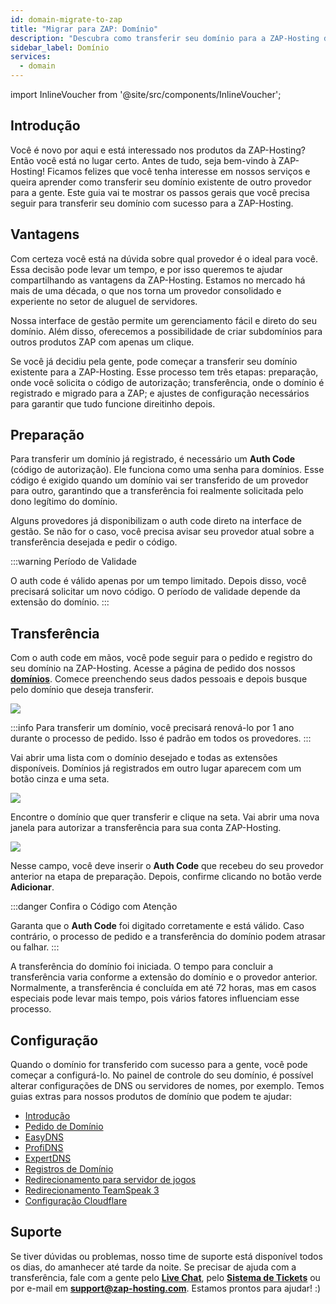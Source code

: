 ```yaml
---
id: domain-migrate-to-zap
title: "Migrar para ZAP: Domínio"
description: "Descubra como transferir seu domínio para a ZAP-Hosting de forma simples e aproveite uma gestão fácil e serviços de hospedagem confiáveis → Saiba mais agora"
sidebar_label: Domínio
services:
  - domain
---
```


import InlineVoucher from '@site/src/components/InlineVoucher';

## Introdução

Você é novo por aqui e está interessado nos produtos da ZAP-Hosting? Então você está no lugar certo. Antes de tudo, seja bem-vindo à ZAP-Hosting! Ficamos felizes que você tenha interesse em nossos serviços e queira aprender como transferir seu domínio existente de outro provedor para a gente. Este guia vai te mostrar os passos gerais que você precisa seguir para transferir seu domínio com sucesso para a ZAP-Hosting.

## Vantagens

Com certeza você está na dúvida sobre qual provedor é o ideal para você. Essa decisão pode levar um tempo, e por isso queremos te ajudar compartilhando as vantagens da ZAP-Hosting. Estamos no mercado há mais de uma década, o que nos torna um provedor consolidado e experiente no setor de aluguel de servidores.

Nossa interface de gestão permite um gerenciamento fácil e direto do seu domínio. Além disso, oferecemos a possibilidade de criar subdomínios para outros produtos ZAP com apenas um clique.

Se você já decidiu pela gente, pode começar a transferir seu domínio existente para a ZAP-Hosting. Esse processo tem três etapas: preparação, onde você solicita o código de autorização; transferência, onde o domínio é registrado e migrado para a ZAP; e ajustes de configuração necessários para garantir que tudo funcione direitinho depois.

## Preparação

Para transferir um domínio já registrado, é necessário um **Auth Code** (código de autorização). Ele funciona como uma senha para domínios. Esse código é exigido quando um domínio vai ser transferido de um provedor para outro, garantindo que a transferência foi realmente solicitada pelo dono legítimo do domínio.

Alguns provedores já disponibilizam o auth code direto na interface de gestão. Se não for o caso, você precisa avisar seu provedor atual sobre a transferência desejada e pedir o código.

:::warning Período de Validade

O auth code é válido apenas por um tempo limitado. Depois disso, você precisará solicitar um novo código. O período de validade depende da extensão do domínio.
:::

## Transferência

Com o auth code em mãos, você pode seguir para o pedido e registro do seu domínio na ZAP-Hosting. Acesse a página de pedido dos nossos [**domínios**](https://zap-hosting.com/en/shop/product/domain/). Comece preenchendo seus dados pessoais e depois busque pelo domínio que deseja transferir.

![](https://screensaver01.zap-hosting.com/index.php/s/3dmY76dZscz9DPM/preview)

:::info
Para transferir um domínio, você precisará renová-lo por 1 ano durante o processo de pedido. Isso é padrão em todos os provedores.
:::

Vai abrir uma lista com o domínio desejado e todas as extensões disponíveis. Domínios já registrados em outro lugar aparecem com um botão cinza e uma seta.

![](https://screensaver01.zap-hosting.com/index.php/s/omnaMqXJgarxsqW/preview)

Encontre o domínio que quer transferir e clique na seta. Vai abrir uma nova janela para autorizar a transferência para sua conta ZAP-Hosting.

![](https://screensaver01.zap-hosting.com/index.php/s/fXjwGCX7kFtPnTB/preview)

Nesse campo, você deve inserir o **Auth Code** que recebeu do seu provedor anterior na etapa de preparação. Depois, confirme clicando no botão verde **Adicionar**.

:::danger Confira o Código com Atenção

Garanta que o **Auth Code** foi digitado corretamente e está válido. Caso contrário, o processo de pedido e a transferência do domínio podem atrasar ou falhar.
:::

A transferência do domínio foi iniciada. O tempo para concluir a transferência varia conforme a extensão do domínio e o provedor anterior. Normalmente, a transferência é concluída em até 72 horas, mas em casos especiais pode levar mais tempo, pois vários fatores influenciam esse processo.

## Configuração

Quando o domínio for transferido com sucesso para a gente, você pode começar a configurá-lo. No painel de controle do seu domínio, é possível alterar configurações de DNS ou servidores de nomes, por exemplo. Temos guias extras para nossos produtos de domínio que podem te ajudar:

- [Introdução](domain-introduction.md)
- [Pedido de Domínio](domain-order.md)
- [EasyDNS](domain-easydns.md)
- [ProfiDNS](domain-profidns.md)
- [ExpertDNS](domain-expertdns.md)
- [Registros de Domínio](domain-records.md)
- [Redirecionamento para servidor de jogos](domain-gameserver-srv-link.md)
- [Redirecionamento TeamSpeak 3](domain-teamspeak-redirect.md)
- [Configuração Cloudflare](domain-cloudflare-setup.md)

## Suporte

Se tiver dúvidas ou problemas, nosso time de suporte está disponível todos os dias, do amanhecer até tarde da noite. Se precisar de ajuda com a transferência, fale com a gente pelo [**Live Chat**](https://zap-hosting.com/), pelo **[Sistema de Tickets](https://zap-hosting.com/en/customer/support/)** ou por e-mail em [**support@zap-hosting.com**](mailto:support@zap-hosting.com). Estamos prontos para ajudar! :)

<InlineVoucher />